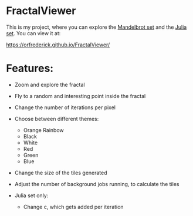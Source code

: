# FractalViewer
This is my project, where you can explore the <a href="https://en.wikipedia.org/wiki/Mandelbrot_set">Mandelbrot set</a> and the <a href="https://en.wikipedia.org/wiki/Julia_set">Julia set</a>. You can view it at: 

<a href="https://orfrederick.github.io/FractalViewer/">https://orfrederick.github.io/FractalViewer/</a>

# Features:
  - Zoom and explore the fractal
  - Fly to a random and interesting point inside the fractal
  - Change the number of iterations per pixel
  - Choose between different themes:
    - Orange Rainbow
    - Black
    - White
    - Red
    - Green
    - Blue
  - Change the size of the tiles generated
  - Adjust the number of background jobs running, to calculate the tiles
  
  - Julia set only:
    - Change c, which gets added per iteration
